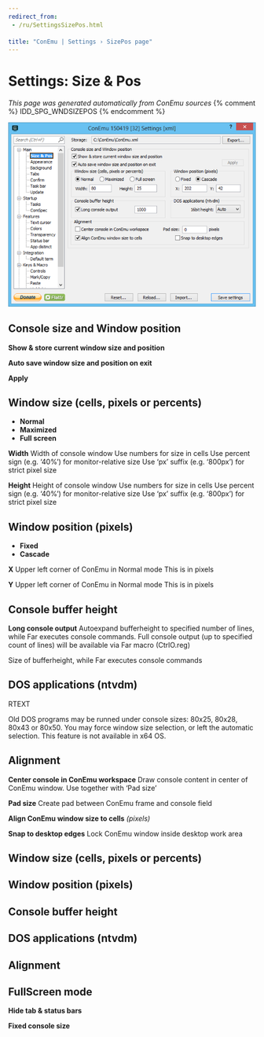 ```yaml
---
redirect_from:
 - /ru/SettingsSizePos.html

title: "ConEmu | Settings › SizePos page"
---
```


# Settings: Size & Pos

*This page was generated automatically from ConEmu sources*
{% comment %} IDD_SPG_WNDSIZEPOS {% endcomment %}

![ConEmu Settings: Size & Pos](/img/Settings-SizePos.png)



## Console size and Window position

**Show & store current window size and position** 

**Auto save window size and position on exit** 

**Apply** 

## Window size (cells, pixels or percents)




* **Normal**
* **Maximized**
* **Full screen**




**Width** Width of console window Use numbers for size in cells Use percent sign (e.g. ‘40%’) for monitor-relative size Use ‘px’ suffix (e.g. ‘800px’) for strict pixel size

**Height** Height of console window Use numbers for size in cells Use percent sign (e.g. ‘40%’) for monitor-relative size Use ‘px’ suffix (e.g. ‘800px’) for strict pixel size



## Window position (pixels)




* **Fixed**
* **Cascade**




**X** Upper left corner of ConEmu in Normal mode This is in pixels

**Y** Upper left corner of ConEmu in Normal mode This is in pixels



## Console buffer height

**Long console output** Autoexpand bufferheight to specified number of lines, while Far executes console commands. Full console output (up to specified count of lines) will be available via Far macro (CtrlO.reg)

Size of bufferheight, while Far executes console commands



## DOS applications (ntvdm)



RTEXT



Old DOS programs may be runned under console sizes: 80x25, 80x28, 80x43 or 80x50. You may force window size selection, or left the automatic selection. This feature is not available in x64 OS.

## Alignment

**Center console in ConEmu workspace** Draw console content in center of ConEmu window. Use together with ‘Pad size’

**Pad size** Create pad between ConEmu frame and console field

**Align ConEmu window size to cells** *(pixels)* 

**Snap to desktop edges** Lock ConEmu window inside desktop work area





## Window size (cells, pixels or percents)





## Window position (pixels)





## Console buffer height





## DOS applications (ntvdm)





## Alignment





## FullScreen mode

**Hide tab & status bars** 

**Fixed console size** 







